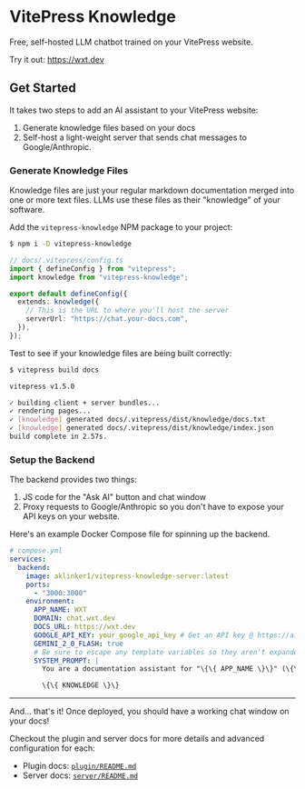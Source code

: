 # VitePress Knowledge

Free, self-hosted LLM chatbot trained on your VitePress website.

Try it out: https://wxt.dev

## Get Started

It takes two steps to add an AI assistant to your VitePress website:

1. Generate knowledge files based on your docs
2. Self-host a light-weight server that sends chat messages to Google/Anthropic.

### Generate Knowledge Files

Knowledge files are just your regular markdown documentation merged into one or more text files. LLMs use these files as their "knowledge" of your software.

Add the `vitepress-knowledge` NPM package to your project:

```sh
$ npm i -D vitepress-knowledge
```

```ts
// docs/.vitepress/config.ts
import { defineConfig } from "vitepress";
import knowledge from "vitepress-knowledge";

export default defineConfig({
  extends: knowledge({
    // This is the URL to where you'll host the server
    serverUrl: "https://chat.your-docs.com",
  }),
});
```

Test to see if your knowledge files are being built correctly:

```sh
$ vitepress build docs

vitepress v1.5.0

✓ building client + server bundles...
✓ rendering pages...
✓ [knowledge] generated docs/.vitepress/dist/knowledge/docs.txt
✓ [knowledge] generated docs/.vitepress/dist/knowledge/index.json
build complete in 2.57s.
```

### Setup the Backend

The backend provides two things:

1. JS code for the "Ask AI" button and chat window
2. Proxy requests to Google/Anthropic so you don't have to expose your API keys on your website.

Here's an example Docker Compose file for spinning up the backend.

```yml
# compose.yml
services:
  backend:
    image: aklinker1/vitepress-knowledge-server:latest
    ports:
      - "3000:3000"
    environment:
      APP_NAME: WXT
      DOMAIN: chat.wxt.dev
      DOCS_URL: https://wxt.dev
      GOOGLE_API_KEY: your_google_api_key # Get an API key @ https://aistudio.google.com
      GEMINI_2_0_FLASH: true
      # Be sure to escape any template variables so they aren't expanded as environment variables by docker
      SYSTEM_PROMPT: |
        You are a documentation assistant for "\{\{ APP_NAME \}\}" (\{\{ DOMAIN \}\}). Answer any questions based off your training knowledge below:

        \{\{ KNOWLEDGE \}\}
```

---

And... that's it! Once deployed, you should have a working chat window on your docs!

Checkout the plugin and server docs for more details and advanced configuration for each:

- Plugin docs: [`plugin/README.md`](https://github.com/aklinker1/vitepress-knowledge/blob/main/plugin/README.md)
- Server docs: [`server/README.md`](https://github.com/aklinker1/vitepress-knowledge/blob/main/server/README.md)
